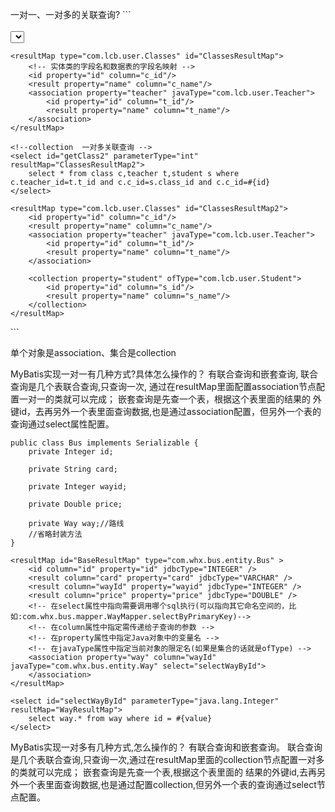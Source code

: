 
一对一、一对多的关联查询?
	```
<mapper namespace="com.lcb.mapping.userMapper">  
    <!--association  一对一关联查询 -->  
    <select id="getClass" parameterType="int" resultMap="ClassesResultMap">  
        select * from class c,teacher t where c.teacher_id=t.t_id and c.c_id=#{id}  
    </select>  
 
    <resultMap type="com.lcb.user.Classes" id="ClassesResultMap">  
        <!-- 实体类的字段名和数据表的字段名映射 -->  
        <id property="id" column="c_id"/>  
        <result property="name" column="c_name"/>  
        <association property="teacher" javaType="com.lcb.user.Teacher">  
            <id property="id" column="t_id"/>  
            <result property="name" column="t_name"/>  
        </association>  
    </resultMap>  

    <!--collection  一对多关联查询 -->  
    <select id="getClass2" parameterType="int" resultMap="ClassesResultMap2">  
        select * from class c,teacher t,student s where c.teacher_id=t.t_id and c.c_id=s.class_id and c.c_id=#{id}  
    </select>

    <resultMap type="com.lcb.user.Classes" id="ClassesResultMap2">  
        <id property="id" column="c_id"/>  
        <result property="name" column="c_name"/>  
        <association property="teacher" javaType="com.lcb.user.Teacher">  
            <id property="id" column="t_id"/>  
            <result property="name" column="t_name"/>  
        </association>
 
        <collection property="student" ofType="com.lcb.user.Student">  
            <id property="id" column="s_id"/>  
            <result property="name" column="s_name"/>  
        </collection> 
    </resultMap>  
</mapper>
	```


单个对象是association、集合是collection


MyBatis实现一对一有几种方式?具体怎么操作的？
	有联合查询和嵌套查询,
	联合查询是几个表联合查询,只查询一次, 通过在resultMap里面配置association节点配置一对一的类就可以完成；
	嵌套查询是先查一个表，根据这个表里面的结果的 外键id，去再另外一个表里面查询数据,也是通过association配置，但另外一个表的查询通过select属性配置。

```
public class Bus implements Serializable {
    private Integer id;

    private String card;

    private Integer wayid;

    private Double price;

    private Way way;//路线
    //省略封装方法
}

<resultMap id="BaseResultMap" type="com.whx.bus.entity.Bus" >
    <id column="id" property="id" jdbcType="INTEGER" />
    <result column="card" property="card" jdbcType="VARCHAR" />
    <result column="wayId" property="wayid" jdbcType="INTEGER" />
    <result column="price" property="price" jdbcType="DOUBLE" />
    <!-- 在select属性中指向需要调用哪个sql执行(可以指向其它命名空间的，比如:com.whx.bus.mapper.WayMapper.selectByPrimaryKey)-->
    <!-- 在column属性中指定需传递给子查询的参数 -->
    <!-- 在property属性中指定Java对象中的变量名 -->
    <!-- 在javaType属性中指定当前对象的限定名(如果是集合的话就是ofType) -->
    <association property="way" column="wayId" javaType="com.whx.bus.entity.Way" select="selectWayById">
    </association>
</resultMap>

<select id="selectWayById" parameterType="java.lang.Integer" resultMap="WayResultMap">
	select way.* from way where id = #{value}
</select>
```



MyBatis实现一对多有几种方式,怎么操作的？
	有联合查询和嵌套查询。
	联合查询是几个表联合查询,只查询一次,通过在resultMap里面的collection节点配置一对多的类就可以完成；
	嵌套查询是先查一个表,根据这个表里面的 结果的外键id,去再另外一个表里面查询数据,也是通过配置collection,但另外一个表的查询通过select节点配置。


















